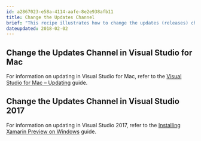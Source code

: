 ```yaml
---
id: a2867023-e58a-4114-aafe-8e2e938afb11
title: Change the Updates Channel
brief: "This recipe illustrates how to change the updates (releases) channel in Visual Studio for Mac and use the Preview installer for Visual Studio 2017."
dateupdated: 2018-02-02
---
```


## Change the Updates Channel in Visual Studio for Mac

For information on updating in Visual Studio for Mac, refer to the [Visual Studio for Mac – Updating](https://docs.microsoft.com/visualstudio/mac/update) guide.


## Change the Updates Channel in Visual Studio 2017

For information on updating in Visual Studio 2017, refer to the [Installing Xamarin Preview on Windows](https://docs.microsoft.com/en-us/xamarin/cross-platform/get-started/installation/windows-preview) guide.
